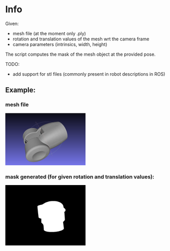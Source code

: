 # Info

Given:
- mesh file (at the moment only .ply)
- rotation and translation values of the mesh wrt the camera frame
- camera parameters (intrinsics, width, height)

The script computes the mask of the mesh object at the provided pose. 

TODO:
- add support for stl files (commonly present in robot descriptions in ROS)

## Example:
### mesh file
<img src="output/w1.png" width="50%" height="50%">   

### mask generated (for given rotation and translation values):
<img src="output/mask.png" width="50%" height="50%">   



